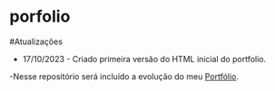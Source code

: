 # porfolio

#Atualizações

- 17/10/2023 - Criado primeira versão do HTML inicial do portfolio.

-Nesse repositório será incluído a evolução do meu [Portfólio](https://jorogami.com.br).
